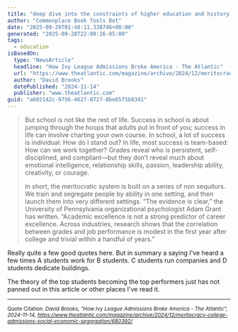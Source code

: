 ```yaml
---
title: "deep dive into the constraints of higher education and history of america"
author: "Commonplace Book Tools Bot"
date: "2025-09-29T01:48:11.338746+00:00"
generated: "2025-09-28T22:00:16-05:00"
tags:
  - education
isBasedOn:
  type: "NewsArticle"
  headline: "How Ivy League Admissions Broke America - The Atlantic"
  url: "https://www.theatlantic.com/magazine/archive/2024/12/meritocracy-college-admissions-social-economic-segregation/680392/"
  author: "David Brooks"
  datePublished: "2024-11-14"
  publisher: "www.theatlantic.com"
guid: "a602142c-9756-4627-8727-8be65f5b8341"
---
```


> But school is not like the rest of life. Success in school is about jumping through the hoops that adults put in front of you; success in life can involve charting your own course. In school, a lot of success is individual: How do I stand out? In life, most success is team-based: How can we work together? Grades reveal who is persistent, self-disciplined, and compliant—but they don’t reveal much about emotional intelligence, relationship skills, passion, leadership ability, creativity, or courage.
> 
> In short, the meritocratic system is built on a series of non sequiturs. We train and segregate people by ability in one setting, and then launch them into very different settings. “The evidence is clear,” the University of Pennsylvania organizational psychologist Adam Grant has written. “Academic excellence is not a strong predictor of career excellence. Across industries, research shows that the correlation between grades and job performance is modest in the first year after college and trivial within a handful of years.”

Really quite a few good quotes here. But in summary a saying I've heard a few times
A students work for B students. C students run companies and D students dedicate buildings.

The theory of the top students becoming the top performers just has not panned out in this article or other places I've read it.

---

<sub>Quote Citation: <cite>David Brooks, "How Ivy League Admissions Broke America - The Atlantic", 2024-11-14, <a href="https://www.theatlantic.com/magazine/archive/2024/12/meritocracy-college-admissions-social-economic-segregation/680392/">https://www.theatlantic.com/magazine/archive/2024/12/meritocracy-college-admissions-social-economic-segregation/680392/</a></cite></sub>